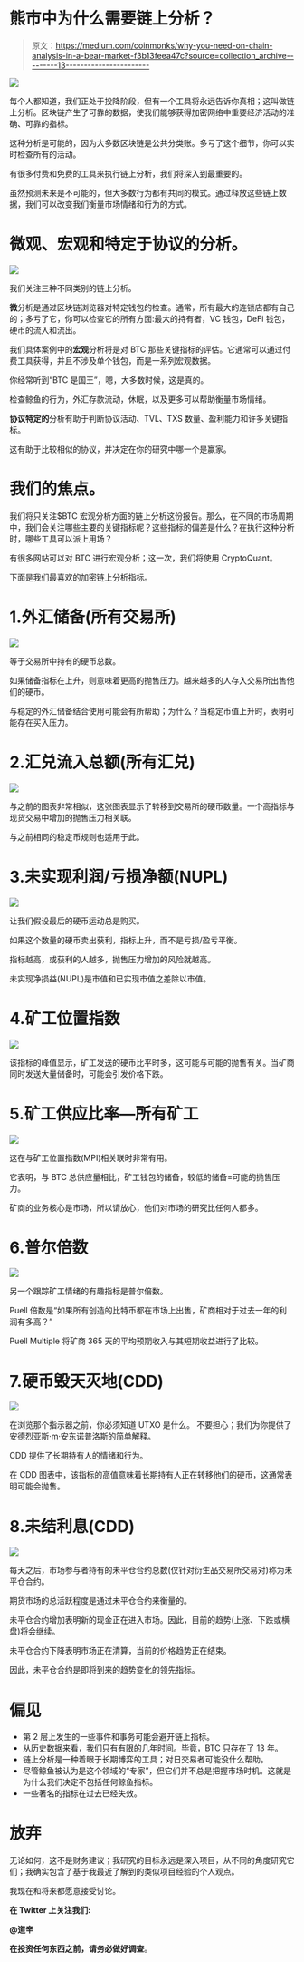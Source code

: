 # 熊市中为什么需要链上分析？

> 原文：<https://medium.com/coinmonks/why-you-need-on-chain-analysis-in-a-bear-market-f3b13feea47c?source=collection_archive---------13----------------------->

![](img/4464b4f81ef5063d42dfce20083eff2e.png)

每个人都知道，我们正处于投降阶段，但有一个工具将永远告诉你真相；这叫做链上分析。区块链产生了可靠的数据，使我们能够获得加密网络中重要经济活动的准确、可靠的指标。

这种分析是可能的，因为大多数区块链是公共分类账。多亏了这个细节，你可以实时检查所有的活动。

有很多付费和免费的工具来执行链上分析，我们将深入到最重要的。

虽然预测未来是不可能的，但大多数行为都有共同的模式。通过释放这些链上数据，我们可以改变我们衡量市场情绪和行为的方式。

# **微观、宏观和特定于协议的分析。**

![](img/b4b120fb590a99d641deba457942948d.png)

我们关注三种不同类别的链上分析。

**微**分析是通过区块链浏览器对特定钱包的检查。通常，所有最大的连锁店都有自己的；多亏了它，你可以检查它的所有方面:最大的持有者，VC 钱包，DeFi 钱包，硬币的流入和流出。

我们具体案例中的**宏观**分析将是对 BTC 那些关键指标的评估。它通常可以通过付费工具获得，并且不涉及单个钱包，而是一系列宏观数据。

你经常听到“BTC 是国王”，嗯，大多数时候，这是真的。

检查鲸鱼的行为，外汇存款流动，休眠，以及更多可以帮助衡量市场情绪。

**协议特定的**分析有助于判断协议活动、TVL、TXS 数量、盈利能力和许多关键指标。

这有助于比较相似的协议，并决定在你的研究中哪一个是赢家。

# 我们的焦点。

我们将只关注$BTC 宏观分析方面的链上分析这份报告。那么，在不同的市场周期中，我们会关注哪些主要的关键指标呢？这些指标的偏差是什么？在执行这种分析时，哪些工具可以派上用场？

有很多网站可以对 BTC 进行宏观分析；这一次，我们将使用 CryptoQuant。

下面是我们最喜欢的加密链上分析指标。

# 1.外汇储备(所有交易所)

![](img/40123fcd9774d9d7a4cc0b715c9bb7e8.png)

等于交易所中持有的硬币总数。

如果储备指标在上升，则意味着更高的抛售压力。越来越多的人存入交易所出售他们的硬币。

与稳定的外汇储备结合使用可能会有所帮助；为什么？当稳定币值上升时，表明可能存在买入压力。

# 2.汇兑流入总额(所有汇兑)

![](img/6e9870ceeb87dbf58aa966f6a23d08f4.png)

与之前的图表非常相似，这张图表显示了转移到交易所的硬币数量。一个高指标与现货交易中增加的抛售压力相关联。

与之前相同的稳定币规则也适用于此。

# 3.未实现利润/亏损净额(NUPL)

![](img/05533ee783a0c10b1023776211cc3442.png)

让我们假设最后的硬币运动总是购买。

如果这个数量的硬币卖出获利，指标上升，而不是亏损/盈亏平衡。

指标越高，或获利的人越多，抛售压力增加的风险就越高。

未实现净损益(NUPL)是市值和已实现市值之差除以市值。

# 4.矿工位置指数

![](img/39927743dc8bfbd18f7249396a09add0.png)

该指标的峰值显示，矿工发送的硬币比平时多，这可能与可能的抛售有关。当矿商同时发送大量储备时，可能会引发价格下跌。

# 5.矿工供应比率—所有矿工

![](img/c9893fd708e82bf51c853cb7ffcb7e23.png)

这在与矿工位置指数(MPI)相关联时非常有用。

它表明，与 BTC 总供应量相比，矿工钱包的储备，较低的储备=可能的抛售压力。

矿商的业务核心是市场，所以请放心，他们对市场的研究比任何人都多。

# 6.普尔倍数

![](img/161485fb6a141cfc3742a43834e7ae2c.png)

另一个跟踪矿工情绪的有趣指标是普尔倍数。

Puell 倍数是“如果所有创造的比特币都在市场上出售，矿商相对于过去一年的利润有多高？”

Puell Multiple 将矿商 365 天的平均预期收入与其短期收益进行了比较。

# 7.硬币毁天灭地(CDD)

![](img/9eae849b1fb8d0fd9aa937cb505c2291.png)

在浏览那个指示器之前，你必须知道 UTXO 是什么。
不要担心；我们为你提供了安德烈亚斯·m·安东诺普洛斯的简单解释。

CDD 提供了长期持有人的情绪和行为。

在 CDD 图表中，该指标的高值意味着长期持有人正在转移他们的硬币，这通常表明可能会抛售。

# 8.未结利息(CDD)

![](img/66ef8a9b0b363017267ce3a4d1ad51e4.png)

每天之后，市场参与者持有的未平仓合约总数(仅针对衍生品交易所交易对)称为未平仓合约。

期货市场的总活跃程度是通过未平仓合约来衡量的。

未平仓合约增加表明新的现金正在进入市场。因此，目前的趋势(上涨、下跌或横盘)将会继续。

未平仓合约下降表明市场正在清算，当前的价格趋势正在结束。

因此，未平仓合约是即将到来的趋势变化的领先指标。

# 偏见

*   第 2 层上发生的一些事件和事务可能会避开链上指标。
*   从历史数据来看，我们只有有限的几年时间。毕竟，BTC 只存在了 13 年。
*   链上分析是一种着眼于长期博弈的工具；对日交易者可能没什么帮助。
*   尽管鲸鱼被认为是这个领域的“专家”，但它们并不总是把握市场时机。这就是为什么我们决定不包括任何鲸鱼指标。
*   一些著名的指标在过去已经失效。

# 放弃

无论如何，这不是财务建议；我研究的目标永远是深入项目，从不同的角度研究它们；我确实包含了基于我最近了解到的类似项目经验的个人观点。

我现在和将来都愿意接受讨论。

**在 Twitter 上关注我们:**

**@道辛**

**在投资任何东西之前，请务必做好调查**。